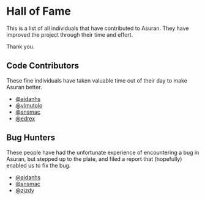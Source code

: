 Hall of Fame
============

This is a list of all individuals that have contributed to Asuran. They have improved the project through their time and effort.

Thank you.

Code Contributors
-----------------

These fine individuals have taken valuable time out of their day to make Asuran better.

-	[@aidanhs](https://gitlab.com/aidanhs)
-	[@vlmutolo](https://gitlab.com/vlmutolo)
-	[@snsmac](https://gitlab.com/snsmac)
-	[@edrex](https://gitlab.com/edrex)

Bug Hunters
-----------

These people have had the unfortunate experience of encountering a bug in Asuran, but stepped up to the plate, and filed a report that (hopefully) enabled us to fix the bug.

-	[@aidanhs](https://gitlab.com/aidanhs)
-	[@snsmac](https://gitlab.com/snsmac)
-	[@zjzdy](https://gitlab.com/zjzdy)
